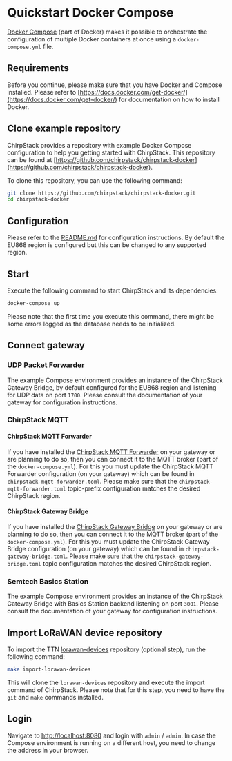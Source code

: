 # Quickstart Docker Compose

[Docker Compose](https://docs.docker.com/compose/) (part of Docker) makes
it possible to orchestrate the configuration of multiple Docker containers
at once using a `docker-compose.yml` file.

## Requirements

Before you continue, please make sure that you have Docker and Compose
installed. Please refer to [https://docs.docker.com/get-docker/](https://docs.docker.com/get-docker/)
for documentation on how to install Docker.

## Clone example repository

ChirpStack provides a repository with example Docker Compose configuration
to help you getting started with ChirpStack. This repository can be found
at [https://github.com/chirpstack/chirpstack-docker](https://github.com/chirpstack/chirpstack-docker).

To clone this repository, you can use the following command:

```bash
git clone https://github.com/chirpstack/chirpstack-docker.git
cd chirpstack-docker
```

## Configuration

Please refer to the [README.md](https://github.com/chirpstack/chirpstack-docker)
for configuration instructions. By default the EU868 region is configured but
this can be changed to any supported region.

## Start

Execute the following command to start ChirpStack and its dependencies:

```bash
docker-compose up
```

Please note that the first time you execute this command, there might be
some errors logged as the database needs to be initialized.

## Connect gateway

### UDP Packet Forwarder

The example Compose environment provides an instance of the ChirpStack Gateway
Bridge, by default configured for the EU868 region and listening for UDP data
 on port `1700`. Please consult the documentation of your gateway for
 configuration instructions.

### ChirpStack MQTT

#### ChirpStack MQTT Forwarder

If you have installed the [ChirpStack MQTT Forwarder](../chirpstack-mqtt-forwarder/install/index.md)
on your gateway or are planning to do so, then you can connect it to the MQTT
broker (part of the `docker-compose.yml`). For this you must update the
ChirpStack MQTT Forwarder configuration (on your gateway) which can be found
in `chirpstack-mqtt-forwarder.toml`. Please make sure that the
`chirpstack-mqtt-forwarder.toml` topic-prefix configuration matches the desired
ChirpStack region.
#### ChirpStack Gateway Bridge

If you have installed the [ChirpStack Gateway Bridge](../chirpstack-gateway-bridge/install/index.md)
on your gateway or are planning to do so, then you can connect it to the MQTT
broker (part of the `docker-compose.yml`). For this you must update the
ChirpStack Gateway Bridge configuration (on your gateway) which can be found
in `chirpstack-gateway-bridge.toml`. Please make sure that the
`chirpstack-gateway-bridge.toml` topic configuration matches the desired
ChirpStack region.

### Semtech Basics Station

The example Compose environment provides an instance of the ChirpStack Gateway
Bridge with Basics Station backend listening on port `3001`. Please consult
the documentation of your gateway for configuration instructions.

## Import LoRaWAN device repository

To import the TTN [lorawan-devices](https://github.com/TheThingsNetwork/lorawan-devices)
repository (optional step), run the following command:

```bash
make import-lorawan-devices
```

This will clone the `lorawan-devices` repository and execute the import
command of ChirpStack. Please note that for this step, you need to have the
`git` and `make` commands installed.

## Login

Navigate to [http://localhost:8080](http://localhost:8080) and login with
`admin` / `admin`. In case the Compose environment is running on a different
host, you need to change the address in your browser.
